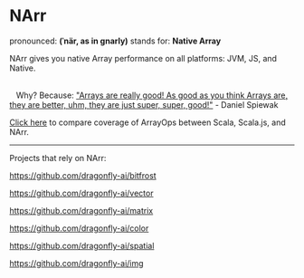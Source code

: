 # NArr
pronounced: <b>(ˈnär, as in gnarly)</b> stands for: <b>Native Array</b><br />

NArr gives you native Array performance on all platforms: JVM, JS, and Native.

<br>&nbsp;&nbsp;&nbsp;Why?  Because: <a href="https://youtu.be/n5u7DgFwLGE?t=720">"Arrays are really good!  As good as you think Arrays are, they are better, uhm, they are just super, super, good!"</a> - Daniel Spiewak
<br />

<a href="https://dragonfly-ai.github.io/narr/FeatureGrid">Click here</a> to compare coverage of ArrayOps between Scala, Scala.js, and NArr.
<hr />
Projects that rely on NArr:

https://github.com/dragonfly-ai/bitfrost

https://github.com/dragonfly-ai/vector

https://github.com/dragonfly-ai/matrix

https://github.com/dragonfly-ai/color

https://github.com/dragonfly-ai/spatial

https://github.com/dragonfly-ai/img